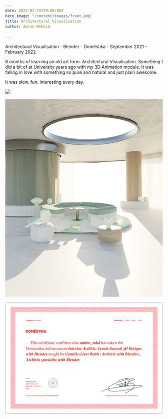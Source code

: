 ```yaml
---
date: 2022-02-15T19:00:00Z
hero_image: "/content/images/front.png"
title: Architectural Visualisation
author: Amine Mekhid

---
```

Architectural Visualisation - Blender - Domêstika - September 2021 - February 2022

6 months of learning an old art form. Architectural Visualisation. Something I did a bit of at University years ago with my 3D Animation module. It was falling in love with something so pure and natural and just plain awesome.

It was slow. fun. interesting every day.

![](/content/images/materialview.png)

![](/content/images/final.png)

![](/content/images/screenshot-2022-02-18-at-11-44-23.png)